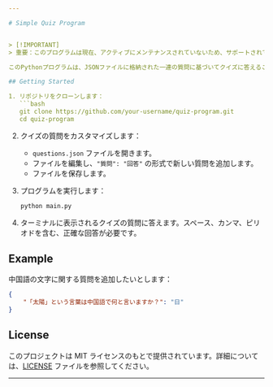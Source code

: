 ```yaml
---

# Simple Quiz Program


> [!IMPORTANT]
> 重要：このプログラムは現在、アクティブにメンテナンスされていないため、サポートされていません。そのままご利用いただけますが、修正されていないバグや問題があるかもしれません。同様の機能を持つ代替ソリューションのご利用を検討してください。

このPythonプログラムは、JSONファイルに格納された一連の質問に基づいてクイズに答えることを可能にします。ユーザーは、`questions.json` ファイルに独自の質問と回答を追加することで、クイズをカスタマイズできます。

## Getting Started

1. リポジトリをクローンします：
   ```bash
   git clone https://github.com/your-username/quiz-program.git
   cd quiz-program
   ```

2. クイズの質問をカスタマイズします：
   - `questions.json` ファイルを開きます。
   - ファイルを編集し、`"質問": "回答"` の形式で新しい質問を追加します。
   - ファイルを保存します。

3. プログラムを実行します：
   ```bash
   python main.py
   ```

4. ターミナルに表示されるクイズの質問に答えます。スペース、カンマ、ピリオドを含む、正確な回答が必要です。

## Example

中国語の文字に関する質問を追加したいとします：

```json
{
    "「太陽」という言葉は中国語で何と言いますか？": "日"
}
```

## License

このプロジェクトは MIT ライセンスのもとで提供されています。詳細については、[LICENSE](LICENSE) ファイルを参照してください。

---
```

